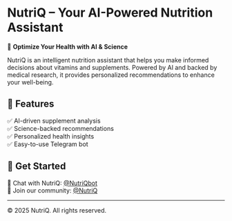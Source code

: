 # NutriQ – Your AI-Powered Nutrition Assistant  

🌿 **Optimize Your Health with AI & Science**  

NutriQ is an intelligent nutrition assistant that helps you make informed decisions about vitamins and supplements. Powered by AI and backed by medical research, it provides personalized recommendations to enhance your well-being.  

## 🚀 Features  
✅ AI-driven supplement analysis  
✅ Science-backed recommendations  
✅ Personalized health insights  
✅ Easy-to-use Telegram bot  

## 🔗 Get Started  
💬 Chat with NutriQ: [@NutriQbot](https://t.me/NutriQbot)  
📢 Join our community: [@NutriQ](https://t.me/NutriQ)  

---
© 2025 NutriQ. All rights reserved.
